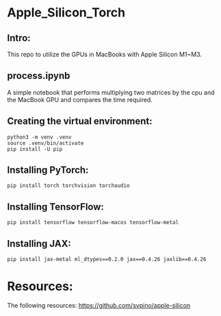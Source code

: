# Apple_Silicon_Torch

## Intro:
This repo to utilize the GPUs in MacBooks with Apple Silicon M1~M3.

## process.ipynb

A simple notebook that performs multiplying two matrices by the cpu and the MacBook GPU and compares the time required.


## Creating the virtual environment:

```
python3 -m venv .venv
source .venv/bin/activate
pip install -U pip
```

## Installing PyTorch:
```
pip install torch torchvision torchaudio
```


## Installing TensorFlow:

```
pip install tensorflow tensorflow-macos tensorflow-metal
```


## Installing JAX:

```
pip install jax-metal ml_dtypes==0.2.0 jax==0.4.26 jaxlib==0.4.26
```


# Resources:
The following resources:
https://github.com/svpino/apple-silicon
